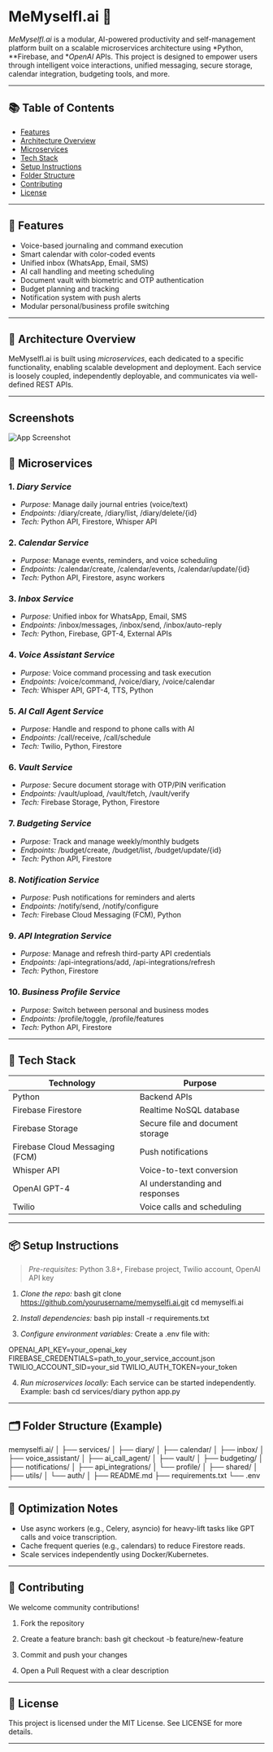 # MeMyselfI.ai 🧠

*MeMyselfI.ai* is a modular, AI-powered productivity and self-management platform built on a scalable microservices architecture using *Python, **Firebase, and **OpenAI* APIs. This project is designed to empower users through intelligent voice interactions, unified messaging, secure storage, calendar integration, budgeting tools, and more.

---

## 📚 Table of Contents

- [Features](#features)
- [Architecture Overview](#architecture-overview)
- [Microservices](#microservices)
- [Tech Stack](#tech-stack)
- [Setup Instructions](#setup-instructions)
- [Folder Structure](#folder-structure)
- [Contributing](#contributing)
- [License](#license)

---

## 🚀 Features

- Voice-based journaling and command execution
- Smart calendar with color-coded events
- Unified inbox (WhatsApp, Email, SMS)
- AI call handling and meeting scheduling
- Document vault with biometric and OTP authentication
- Budget planning and tracking
- Notification system with push alerts
- Modular personal/business profile switching

---

## 🧩 Architecture Overview

MeMyselfI.ai is built using *microservices*, each dedicated to a specific functionality, enabling scalable development and deployment. Each service is loosely coupled, independently deployable, and communicates via well-defined REST APIs.

---
## Screenshots

![App Screenshot](https://github.com/AbdullahRafiq463/me_myselfi_ai/blob/main/IMG-20250728-WA0017.jpg)

## 🔧 Microservices

### 1. *Diary Service*
- *Purpose:* Manage daily journal entries (voice/text)
- *Endpoints:* /diary/create, /diary/list, /diary/delete/{id}
- *Tech:* Python API, Firestore, Whisper API

### 2. *Calendar Service*
- *Purpose:* Manage events, reminders, and voice scheduling
- *Endpoints:* /calendar/create, /calendar/events, /calendar/update/{id}
- *Tech:* Python API, Firestore, async workers

### 3. *Inbox Service*
- *Purpose:* Unified inbox for WhatsApp, Email, SMS
- *Endpoints:* /inbox/messages, /inbox/send, /inbox/auto-reply
- *Tech:* Python, Firebase, GPT-4, External APIs

### 4. *Voice Assistant Service*
- *Purpose:* Voice command processing and task execution
- *Endpoints:* /voice/command, /voice/diary, /voice/calendar
- *Tech:* Whisper API, GPT-4, TTS, Python

### 5. *AI Call Agent Service*
- *Purpose:* Handle and respond to phone calls with AI
- *Endpoints:* /call/receive, /call/schedule
- *Tech:* Twilio, Python, Firestore

### 6. *Vault Service*
- *Purpose:* Secure document storage with OTP/PIN verification
- *Endpoints:* /vault/upload, /vault/fetch, /vault/verify
- *Tech:* Firebase Storage, Python, Firestore

### 7. *Budgeting Service*
- *Purpose:* Track and manage weekly/monthly budgets
- *Endpoints:* /budget/create, /budget/list, /budget/update/{id}
- *Tech:* Python API, Firestore

### 8. *Notification Service*
- *Purpose:* Push notifications for reminders and alerts
- *Endpoints:* /notify/send, /notify/configure
- *Tech:* Firebase Cloud Messaging (FCM), Python

### 9. *API Integration Service*
- *Purpose:* Manage and refresh third-party API credentials
- *Endpoints:* /api-integrations/add, /api-integrations/refresh
- *Tech:* Python, Firestore

### 10. *Business Profile Service*
- *Purpose:* Switch between personal and business modes
- *Endpoints:* /profile/toggle, /profile/features
- *Tech:* Python API, Firestore

---

## 🧠 Tech Stack

| Technology        | Purpose                             |
|-------------------|-------------------------------------|
| Python            | Backend APIs                        |
| Firebase Firestore| Realtime NoSQL database             |
| Firebase Storage  | Secure file and document storage    |
| Firebase Cloud Messaging (FCM) | Push notifications     |
| Whisper API       | Voice-to-text conversion            |
| OpenAI GPT-4      | AI understanding and responses      |
| Twilio            | Voice calls and scheduling          |

---

## 📦 Setup Instructions

> *Pre-requisites:* Python 3.8+, Firebase project, Twilio account, OpenAI API key

1. *Clone the repo:*
bash
git clone https://github.com/yourusername/memyselfi.ai.git
cd memyselfi.ai


2. *Install dependencies:*
bash
pip install -r requirements.txt


3. *Configure environment variables:*
Create a .env file with:

OPENAI_API_KEY=your_openai_key
FIREBASE_CREDENTIALS=path_to_your_service_account.json
TWILIO_ACCOUNT_SID=your_sid
TWILIO_AUTH_TOKEN=your_token


4. *Run microservices locally:*
Each service can be started independently. Example:
bash
cd services/diary
python app.py


---

## 🗂 Folder Structure (Example)


memyselfi.ai/
│
├── services/
│   ├── diary/
│   ├── calendar/
│   ├── inbox/
│   ├── voice_assistant/
│   ├── ai_call_agent/
│   ├── vault/
│   ├── budgeting/
│   ├── notifications/
│   ├── api_integrations/
│   └── profile/
│
├── shared/
│   ├── utils/
│   └── auth/
│
├── README.md
├── requirements.txt
└── .env


---

## 📢 Optimization Notes

- Use async workers (e.g., Celery, asyncio) for heavy-lift tasks like GPT calls and voice transcription.
- Cache frequent queries (e.g., calendars) to reduce Firestore reads.
- Scale services independently using Docker/Kubernetes.

---

## 🤝 Contributing

We welcome community contributions!

1. Fork the repository
2. Create a feature branch:
   bash
   git checkout -b feature/new-feature
   
3. Commit and push your changes
4. Open a Pull Request with a clear description

---

## 📄 License

This project is licensed under the MIT License. See LICENSE for more details.

---
